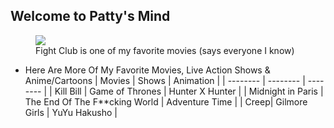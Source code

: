 ## Welcome to Patty's Mind 

<figure>
  <img src="https://m.media-amazon.com/images/M/MV5BMjk3NTYyMzc4Nl5BMl5BanBnXkFtZTcwODU3ODMzMw@@._V1_.jpg">
  <figcaption> Fight Club is one of my favorite movies (says everyone I know) <figcaption>
</figure>
    
+ Here Are More Of My Favorite Movies, Live Action Shows & Anime/Cartoons 
| Movies | Shows | Animation |
| -------- | -------- | -------- |
| Kill Bill | Game of Thrones | Hunter X Hunter |
| Midnight in Paris | The End Of The F**cking World | Adventure Time |
| Creep| Gilmore Girls | YuYu Hakusho |
